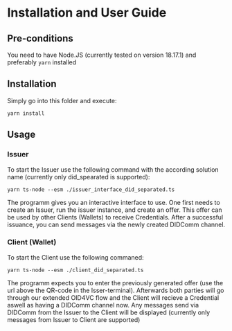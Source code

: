 # Installation and User Guide

## Pre-conditions
You need to have Node.JS (currently tested on version 18.17.1) and preferably `yarn` installed

## Installation
Simply go into this folder and execute:
```shell
yarn install
```

## Usage

### Issuer
To start the Issuer use the following command with the according solution name (currently only did_spearated is supported):
```shell
yarn ts-node --esm ./issuer_interface_did_separated.ts
```
The programm gives you an interactive interface to use. One first needs to create an Issuer, run the issuer instance, and create an offer. This offer can be used by other Clients (Wallets) to receive Credentials. 
After a successful issuance, you can send messages via the newly created DIDComm channel.

### Client (Wallet)
To start the Client use the following commaned:
```shell
yarn ts-node --esm ./client_did_separated.ts
```
The programm expects you to enter the previously generated offer (use the url above the QR-code in the Isser-terminal). Afterwards both parties will go through our extended OID4VC flow and the Client will recieve a Credential aswell as having a DIDComm channel now.
Any messages send via DIDComm from the Issuer to the Client will be displayed (currently only messages from Issuer to Client are supported)
